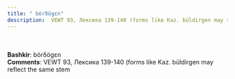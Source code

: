 ```yaml
---
title: " börδögɛn"
description:  VEWT 93, Лексика 139-140 (forms like Kaz. büldirgen may reflect the same stem
---
```

<strong></strong><br><br>
<strong>Bashkir</strong>:  börδögɛn<br>
<strong>Comments</strong>:  VEWT 93, Лексика 139-140 (forms like Kaz. büldirgen may reflect the same stem<br>



